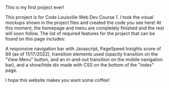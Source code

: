 This is my first project ever!

This prroject is for Code Louisville Web Dev Course 1. I took the visual mockups shown in the project files and created the code you see here! At this moment, the homepage and menu are completely finished and the rest will soon follow. The list of required features for the project that can be found on this page includes:

A responsive navigation bar with Javascript, PageSpeed Insights score of 89 (as of 11/17/2022), transition elements used (opacity transition on the "View Menu" button, and an in-and-out transition on the mobile navigation bar), and a show/hide div made with CSS on the bottom of the "index" page.

I hope this website makes you want some coffee!